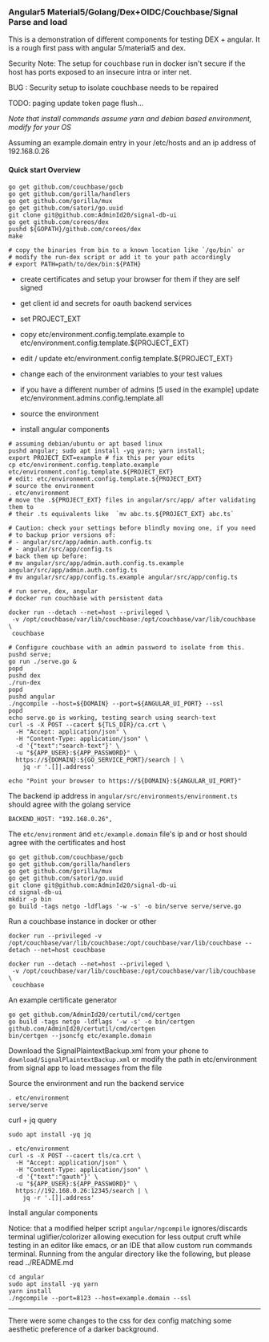 ### Angular5 Material5/Golang/Dex+OIDC/Couchbase/Signal Parse and load

This is a demonstration of different components for testing DEX +
angular. It is a rough first pass with angular 5/material5 and dex.

Security Note: The setup for couchbase run in docker isn't secure if
the host has ports exposed to an insecure intra or inter net.

BUG : Security setup to isolate couchbase needs to be repaired

TODO: paging update token page flush...

*Note that install commands assume yarn and debian based environment, modify for your OS*

Assuming an example.domain entry in your /etc/hosts and an ip address
of 192.168.0.26

#### Quick start Overview

```
go get github.com/couchbase/gocb
go get github.com/gorilla/handlers
go get github.com/gorilla/mux
go get github.com/satori/go.uuid
git clone git@github.com:AdminId20/signal-db-ui
go get github.com/coreos/dex
pushd ${GOPATH}/github.com/coreos/dex
make

# copy the binaries from bin to a known location like `/go/bin` or
# modify the run-dex script or add it to your path accordingly
# export PATH=path/to/dex/bin:${PATH}

```

- create certificates and setup your browser for them if they are self
  signed
- get client id and secrets for oauth backend services
- set PROJECT_EXT
- copy etc/environment.config.template.example to etc/environment.config.template.${PROJECT_EXT}
- edit / update etc/environment.config.template.${PROJECT_EXT}
- change each of the environment variables to your test values
- if you have a different number of admins [5 used in the example]
  update etc/environment.admins.config.template.all

- source the environment
- install angular components

```
# assuming debian/ubuntu or apt based linux 
pushd angular; sudo apt install -yq yarn; yarn install;
export PROJECT_EXT=example # fix this per your edits
cp etc/environment.config.template.example etc/environment.config.template.${PROJECT_EXT}
# edit: etc/environment.config.template.${PROJECT_EXT}
# source the environment
. etc/environment
# move the .${PROJECT_EXT} files in angular/src/app/ after validating them to 
# their .ts equivalents like  `mv abc.ts.${PROJECT_EXT} abc.ts`

# Caution: check your settings before blindly moving one, if you need
# to backup prior versions of:
# - angular/src/app/admin.auth.config.ts
# - angular/src/app/config.ts 
# back them up before:
# mv angular/src/app/admin.auth.config.ts.example angular/src/app/admin.auth.config.ts
# mv angular/src/app/config.ts.example angular/src/app/config.ts

# run serve, dex, angular
# docker run couchbase with persistent data

docker run --detach --net=host --privileged \
 -v /opt/couchbase/var/lib/couchbase:/opt/couchbase/var/lib/couchbase \
 couchbase

# Configure couchbase with an admin password to isolate from this.
pushd serve;
go run ./serve.go &
popd
pushd dex
./run-dex
popd
pushd angular
./ngcompile --host=${DOMAIN} --port=${ANGULAR_UI_PORT} --ssl
popd
echo serve.go is working, testing search using search-text
curl -s -X POST --cacert ${TLS_DIR}/ca.crt \
  -H "Accept: application/json" \
  -H "Content-Type: application/json" \
  -d '{"text":"search-text"}' \
  -u "${APP_USER}:${APP_PASSWORD}" \
  https://${DOMAIN}:${GO_SERVICE_PORT}/search | \
    jq -r '.[]|.address'

echo "Point your browser to https://${DOMAIN}:${ANGULAR_UI_PORT}"

```

The backend ip address in `angular/src/environments/environment.ts`
should agree with the golang service

```
BACKEND_HOST: "192.168.0.26",
```

The `etc/environment` and `etc/example.domain` file's ip and or host
should agree with the certificates and host


```
go get github.com/couchbase/gocb
go get github.com/gorilla/handlers
go get github.com/gorilla/mux
go get github.com/satori/go.uuid
git clone git@github.com:AdminId20/signal-db-ui
cd signal-db-ui
mkdir -p bin
go build -tags netgo -ldflags '-w -s' -o bin/serve serve/serve.go
```

Run a couchbase instance in docker or other
```
docker run --privileged -v /opt/couchbase/var/lib/couchbase:/opt/couchbase/var/lib/couchbase --detach --net=host couchbase

docker run --detach --net=host --privileged \
 -v /opt/couchbase/var/lib/couchbase:/opt/couchbase/var/lib/couchbase \
 couchbase

```

An example certificate generator 
```
go get github.com/AdminId20/certutil/cmd/certgen
go build -tags netgo -ldflags '-w -s' -o bin/certgen github.com/AdminId20/certutil/cmd/certgen
bin/certgen --jsoncfg etc/example.domain
```

Download the SignalPlaintextBackup.xml from your phone to
`download/SignalPlaintextBackup.xml` or modify the path in
etc/environment from signal app to load messages from the file

Source the environment and run the backend service

```
. etc/environment
serve/serve 
```

curl + jq query

```
sudo apt install -yq jq

. etc/environment
curl -s -X POST --cacert tls/ca.crt \
  -H "Accept: application/json" \
  -H "Content-Type: application/json" \
  -d '{"text":"gauth"}' \
  -u "${APP_USER}:${APP_PASSWORD}" \
  https://192.168.0.26:12345/search | \
    jq -r '.[]|.address'
```

Install angular components

Notice: that a modified helper script `angular/ngcompile`
ignores/discards terminal uglifier/colorizer allowing execution for
less output cruft while testing in an editor like emacs, or an IDE
that allow custom run commands terminal. Running from the angular
directory like the following, but please read ../README.md

```
cd angular
sudo apt install -yq yarn
yarn install 
./ngcompile --port=8123 --host=example.domain --ssl
``` 

---

There were some changes to the css for dex config matching some
aesthetic preference of a darker background.

